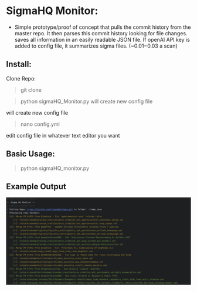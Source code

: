 # SigmaHQ Monitor:
 - Simple prototype/proof of concept that pulls the commit history from the master repo.
It then parses this commit history looking for file changes. saves all information in an easily readable JSON file. 
 If openAI API key is added to config file, it summarizes sigma files. (~$0.01-$0.03 a scan)

## Install:
Clone Repo: 
>git clone 

>python sigmaHQ_Monitor.py will create new config file

 will create new config file
 
> nano config.yml

edit config file in whatever text editor you want

## Basic Usage:
> python sigmaHQ_monitor.py

## Example Output
![Application Screenshot](screenshots/screenshot1.png)


